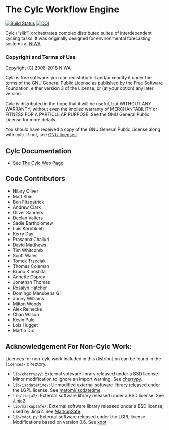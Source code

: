 # The Cylc Workflow Engine

[![Build Status](https://travis-ci.org/cylc/cylc.svg?branch=master)](https://travis-ci.org/cylc/cylc)
[![DOI](https://zenodo.org/badge/1836229.svg)](https://zenodo.org/badge/latestdoi/1836229)

Cylc (“silk”) orchestrates complex distributed suites of interdependent cycling
tasks. It was originally designed for environmental forecasting systems at
[NIWA](https://www.niwa.co.nz).

### Copyright and Terms of Use

Copyright (C) 2008-2018 NIWA
 
Cylc is free software: you can redistribute it and/or modify it under the terms
of the GNU General Public License as published by the Free Software Foundation,
either version 3 of the License, or (at your option) any later version.
 
Cylc is distributed in the hope that it will be useful, but WITHOUT ANY
WARRANTY; without even the implied warranty of MERCHANTABILITY or FITNESS FOR A
PARTICULAR PURPOSE.  See the GNU General Public License for more details.
 
You should have received a copy of the GNU General Public License along with
cylc.  If not, see [GNU licenses](http://www.gnu.org/licenses/).

## Cylc Documentation
 * See [The Cylc Web Page](https://cylc.github.io/cylc)

## Code Contributors
<!--  git shortlog -s -n -->
 *  Hilary Oliver
 *  Matt Shin
 *  Ben Fitzpatrick
 *  Andrew Clark
 *  Oliver Sanders
 *  Declan Valters
 *  Sadie Bartholomew
 *  Luis Kornblueh
 *  Kerry Day
 *  Prasanna Challuri
 *  David Matthews
 *  Tim Whitcomb
 *  Scott Wales
 *  Tomek Trzeciak
 *  Thomas Coleman
 *  Bruno Kinoshita
 *  Annette Osprey
 *  Jonathan Thomas
 *  Rosalyn Hatcher
 *  Domingo Manubens Gil
 *  Jonny Williams
 *  Milton Woods
 *  Alex Reinecke
 *  Chan Wilson
 *  Kevin Pulo
 *  Lois Hugget
 *  Martin Dix
 
## Acknowledgement For Non-Cylc Work:
Licences for non-cylc work included in this distribution can be found in the
`licences/` directory.
 * `lib/cherrypy/`:
    External software library released under a BSD license.
    Minor modification to ignore an import warning.
    See [cherrypy](http://www.cherrypy.org/).
 * `lib/isodatetime/`:
    Unmodified external software library released under the LGPL license.
    See [metomi/isodatetime](https://github.com/metomi/isodatetime/).
 * `lib/jinja2/`:
    External software library released under a BSD license.
    See [Jinja2](http://jinja.pocoo.org/).
 * `lib/markupsafe/`:
    External software library released under a BSD license, used by Jinja2.
    See [MarkupSafe](http://www.pocoo.org/projects/markupsafe/).
 * `lib/xdot.py`:
    External software released under the LGPL license.
    Modifications based on version 0.6. See
    [xdot](https://github.com/jrfonseca/xdot.py)
